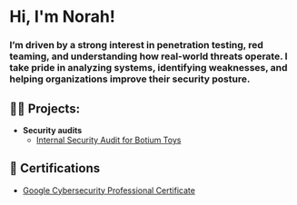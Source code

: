 <h1>Hi, I'm Norah! <br/>
  <h3>I’m driven by a strong interest in penetration testing, red teaming, and understanding how real-world threats operate. I take pride in analyzing systems, identifying weaknesses, and helping organizations improve their security posture.</a>

<h2>👩‍💻 Projects:</h2>

- <b>Security audits</b>
  - [Internal Security Audit for Botium Toys](https://github.com/norahberger/security-audits/tree/3b766e7de4adfee1845aeaf4496ba382cecb6f52/securityaudit1)

<h2>📄 Certifications</h2>

- [Google Cybersecurity Professional Certificate](https://coursera.org/share/6f1482b6a2bad38cb102a49f65021d35)
